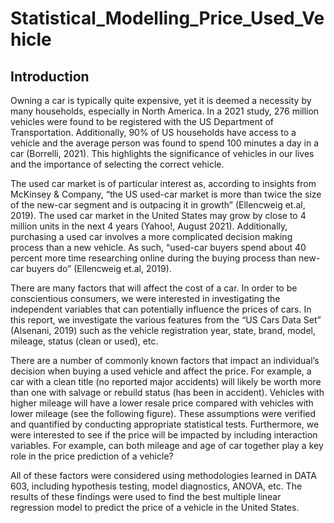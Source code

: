 # Statistical_Modelling_Price_Used_Vehicle

## Introduction
Owning a car is typically quite expensive, yet it is deemed a necessity by many households, especially in North America. In a 2021 study, 276 million vehicles were found to be registered with the US Department of Transportation. Additionally, 90% of US households have access to a vehicle and the average person was found to spend 100 minutes a day in a car (Borrelli, 2021). This highlights the significance of vehicles in our lives and the importance of selecting the correct vehicle.  

The used car market is of particular interest as, according to insights from McKinsey & Company, “the US used-car market is more than twice the size of the new-car segment and is outpacing it in growth” (Ellencweig et.al, 2019). The used car market in the United States may grow by close to 4 million units in the next 4 years (Yahoo!, August 2021). Additionally, purchasing a used car involves a more complicated decision making process than a new vehicle. As such, “used-car buyers spend about 40 percent more time researching online during the buying process than new-car buyers do” (Ellencweig et.al, 2019).  

There are many factors that will affect the cost of a car. In order to be conscientious consumers, we were interested in investigating the independent variables that can potentially influence the prices of cars. In this report, we investigate the various features from the “US Cars Data Set” (Alsenani, 2019) such as the vehicle registration year, state, brand, model, mileage, status (clean or used), etc.  

There are a number of commonly known factors that impact an individual’s decision when buying a used vehicle and affect the price. For example, a car with a clean title (no reported major accidents) will likely be worth more than one with salvage or rebuild status (has been in accident). Vehicles with higher mileage will have a lower resale price compared with vehicles with lower mileage (see the following figure). These assumptions were verified and quantified by conducting appropriate statistical tests.
Furthermore, we were interested to see if the price will be impacted by including interaction variables. For example, can both mileage and age of car together play a key role in the price prediction of a vehicle?  

All of these factors were considered using methodologies learned in DATA 603, including hypothesis testing, model diagnostics, ANOVA, etc. The results of these findings were used to find the best multiple linear regression model to predict the price of a vehicle in the United States.  
